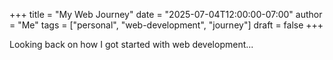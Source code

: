 +++
title = "My Web Journey"
date = "2025-07-04T12:00:00-07:00"
author = "Me"
tags = ["personal", "web-development", "journey"]
draft = false
+++

Looking back on how I got started with web development...